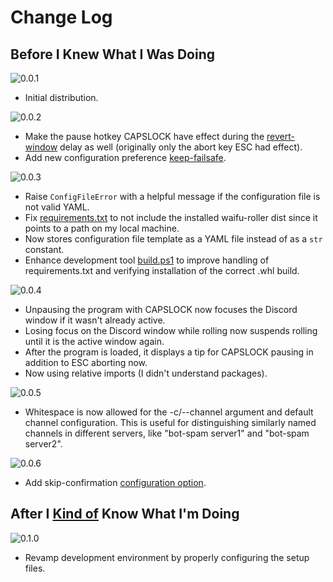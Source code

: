 # Change Log

## Before I Knew What I Was Doing

![0.0.1](https://img.shields.io/badge/version-0.0.1-brightgreen)

- Initial distribution.

![0.0.2](https://img.shields.io/badge/version-0.0.2-brightgreen)

- Make the pause hotkey CAPSLOCK have effect during the [revert-window](#configuration-reference) delay as well (originally only the abort key ESC had effect).
- Add new configuration preference [keep-failsafe](#configuration-reference).

![0.0.3](https://img.shields.io/badge/version-0.0.3-brightgreen)

- Raise `ConfigFileError` with a helpful message if the configuration file is not valid YAML.
- Fix [requirements.txt](requirements.txt) to not include the installed waifu-roller dist since it points to a path on my local machine.
- Now stores configuration file template as a YAML file instead of as a `str` constant.
- Enhance development tool [build.ps1](build/build.ps1) to improve handling of requirements.txt and verifying installation of the correct .whl build.

![0.0.4](https://img.shields.io/badge/version-0.0.4-brightgreen)

- Unpausing the program with CAPSLOCK now focuses the Discord window if it wasn't already active.
- Losing focus on the Discord window while rolling now suspends rolling until it is the active window again.
- After the program is loaded, it displays a tip for CAPSLOCK pausing in addition to ESC aborting now.
- Now using relative imports (I didn't understand packages).

![0.0.5](https://img.shields.io/badge/version-0.0.5-brightgreen)

- Whitespace is now allowed for the -c/--channel argument and default channel configuration. This is useful for distinguishing similarly named channels in different servers, like "bot-spam server1" and "bot-spam server2".

![0.0.6](https://img.shields.io/badge/version-0.0.6-brightgreen)

- Add skip-confirmation [configuration option](REFERENCE.md#configuration-reference).

## After I <u>Kind of</u> Know What I'm Doing

![0.1.0](https://img.shields.io/badge/version-0.1.0-brightgreen)

- Revamp development environment by properly configuring the setup files.